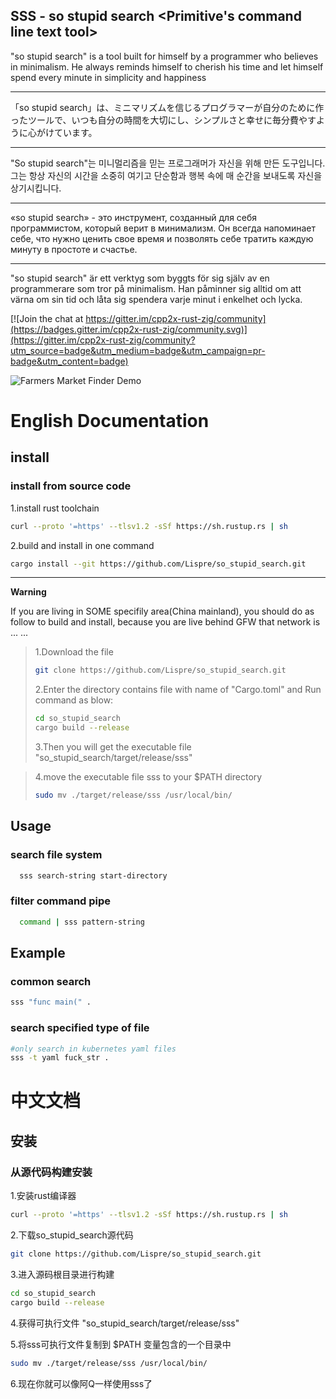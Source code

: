 **SSS - so stupid search <Primitive's command line text tool>**
---
"so stupid search" is a tool built for himself by a programmer who believes in minimalism. He always reminds himself to cherish his time and let himself spend every minute in simplicity and happiness

---
「so stupid search」は、ミニマリズムを信じるプログラマーが自分のために作ったツールで、いつも自分の時間を大切にし、シンプルさと幸せに毎分費やすように心がけています。

---
"So stupid search"는 미니멀리즘을 믿는 프로그래머가 자신을 위해 만든 도구입니다. 그는 항상 자신의 시간을 소중히 여기고 단순함과 행복 속에 매 순간을 보내도록 자신을 상기시킵니다.

---
«so stupid search» - это инструмент, созданный для себя программистом, который верит в минимализм. Он всегда напоминает себе, что нужно ценить свое время и позволять себе тратить каждую минуту в простоте и счастье.

---
"so stupid search" är ett verktyg som byggts för sig själv av en programmerare som tror på minimalism. Han påminner sig alltid om att värna om sin tid och låta sig spendera varje minut i enkelhet och lycka.

[![Join the chat at https://gitter.im/cpp2x-rust-zig/community](https://badges.gitter.im/cpp2x-rust-zig/community.svg)](https://gitter.im/cpp2x-rust-zig/community?utm_source=badge&utm_medium=badge&utm_campaign=pr-badge&utm_content=badge)

![Farmers Market Finder Demo](sss-demo.gif)

# English Documentation

## install

### install from source code
1.install rust toolchain
```bash
curl --proto '=https' --tlsv1.2 -sSf https://sh.rustup.rs | sh
```
2.build and install in one command
```bash
cargo install --git https://github.com/Lispre/so_stupid_search.git
```
---
**Warning**

If you are living in SOME specifily area(China mainland), you should do as follow to build and install, because you are live behind GFW that network is ... ...
> 1.Download the file
>```bash
>git clone https://github.com/Lispre/so_stupid_search.git
>```
>2.Enter the directory contains file with name of "Cargo.toml" and Run command as blow:
>```bash
>cd so_stupid_search
>cargo build --release
>```
>3.Then you will get the executable file "so_stupid_search/target/release/sss"

>4.move the executable file sss to your $PATH directory
>```bash
>sudo mv ./target/release/sss /usr/local/bin/
>```

## Usage
### search file system
```bash
  sss search-string start-directory
```
### filter command pipe
```bash
  command | sss pattern-string
```

## Example

### common search
```bash
sss "func main(" .
```

### search specified type of file
```bash
#only search in kubernetes yaml files
sss -t yaml fuck_str .
```
 
# 中文文档

## 安装
### 从源代码构建安装
1.安装rust编译器
```bash
curl --proto '=https' --tlsv1.2 -sSf https://sh.rustup.rs | sh
```
2.下载so_stupid_search源代码
```bash
git clone https://github.com/Lispre/so_stupid_search.git
```
3.进入源码根目录进行构建
```bash
cd so_stupid_search
cargo build --release
```

4.获得可执行文件 "so_stupid_search/target/release/sss"

5.将sss可执行文件复制到 $PATH 变量包含的一个目录中
```bash
sudo mv ./target/release/sss /usr/local/bin/
```
6.现在你就可以像阿Q一样使用sss了
